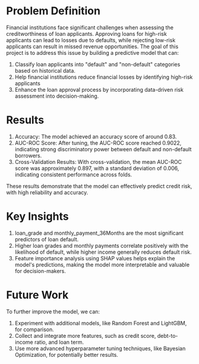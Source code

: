 # Problem Definition

Financial institutions face significant challenges when assessing the creditworthiness of loan applicants. Approving loans for high-risk applicants can lead to losses due to defaults, while rejecting low-risk applicants can result in missed revenue opportunities. The goal of this project is to address this issue by building a predictive model that can:

1. Classify loan applicants into "default" and "non-default" categories based on historical data.
2. Help financial institutions reduce financial losses by identifying high-risk applicants
3. Enhance the loan approval process by incorporating data-driven risk assessment into decision-making.

# Results

1. Accuracy: The model achieved an accuracy score of around 0.83.
2. AUC-ROC Score: After tuning, the AUC-ROC score reached 0.9022, indicating strong discriminatory power between default and non-default borrowers.
3. Cross-Validation Results: With cross-validation, the mean AUC-ROC score was approximately 0.897, with a standard deviation of 0.006, indicating consistent performance across folds.

These results demonstrate that the model can effectively predict credit risk, with high reliability and accuracy.

# Key Insights

1. loan_grade and monthly_payment_36Months are the most significant predictors of loan default.
2. Higher loan grades and monthly payments correlate positively with the likelihood of default, while higher income generally reduces default risk.
3. Feature importance analysis using SHAP values helps explain the model's predictions, making the model more interpretable and valuable for decision-makers.

# Future Work

To further improve the model, we can:

1. Experiment with additional models, like Random Forest and LightGBM, for comparison.
2. Collect and integrate more features, such as credit score, debt-to-income ratio, and loan term.
3. Use more advanced hyperparameter tuning techniques, like Bayesian Optimization, for potentially better results.
